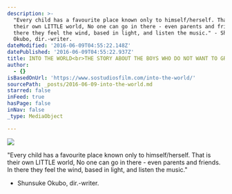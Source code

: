 ```yaml
---
description: >-
  "Every child has a favourite place known only to himself/herself. That is
  their own LITTLE world, No one can go in there - even parents and friends. In
  there they feel the wind, based in light, and listen the music." - Shunsuke
  Okubo, dir.-writer.
dateModified: '2016-06-09T04:55:22.148Z'
datePublished: '2016-06-09T04:55:22.937Z'
title: INTO THE WORLD<br>THE STORY ABOUT THE BOYS WHO DO NOT WANT TO GROW UP.
author:
  - {}
isBasedOnUrl: 'https://www.sostudiosfilm.com/into-the-world/'
sourcePath: _posts/2016-06-09-into-the-world.md
starred: false
inFeed: true
hasPage: false
inNav: false
_type: MediaObject

---
```

![](https://the-grid-user-content.s3-us-west-2.amazonaws.com/59dc6193-8781-4996-ba28-147b0ad620d1.jpg)

"Every child has a favourite place known only to himself/herself. That is their own LITTLE world, No one can go in there - even parents and friends. In there they feel the wind, based in light, and listen the music."  
- Shunsuke Okubo, dir.-writer.